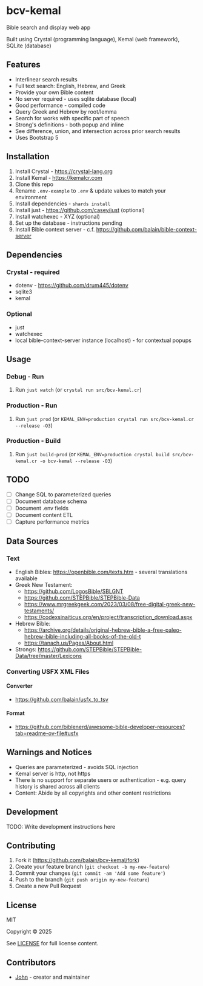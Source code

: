 # bcv-kemal

Bible search and display web app

Built using Crystal (programming language), Kemal (web framework), SQLite (database)

## Features
- Interlinear search results
- Full text search: English, Hebrew, and Greek
- Provide your own Bible content
- No server required - uses sqlite database (local)
- Good performance - compiled code
- Query Greek and Hebrew by root/lemma
- Search for works with specific part of speech
- Strong's definitions - both popup and inline
- See difference, union, and intersection across prior search results
- Uses Bootstrap 5

## Installation

1. Install Crystal - https://crystal-lang.org
1. Install Kemal - https://kemalcr.com
1. Clone this repo
1. Rename `.env-example` to `.env` & update values to match your environment
1. Install dependencies - `shards install`
1. Install just - https://github.com/casey/just (optional)
1. Install watchexec - XYZ (optional)
1. Set up the database - instructions pending
1. Install Bible context server - c.f. https://github.com/balain/bible-context-server 

## Dependencies

### Crystal - required
- dotenv - https://github.com/drum445/dotenv
- sqlite3
- kemal

### Optional
- just
- watchexec
- local bible-context-server instance (localhost) - for contextual popups

## Usage

### Debug - Run
1. Run `just watch` (or `crystal run src/bcv-kemal.cr`)

### Production - Run
1. Run `just prod` (or `KEMAL_ENV=production crystal run src/bcv-kemal.cr --release -O3`)

### Production - Build
1. Run `just build-prod` (or `KEMAL_ENV=production crystal build src/bcv-kemal.cr -o bcv-kemal --release -O3`)

## TODO

- [ ] Change SQL to parameterized queries
- [ ] Document database schema
- [ ] Document .env fields
- [ ] Document content ETL
- [ ] Capture performance metrics

## Data Sources

### Text 
- English Bibles: https://openbible.com/texts.htm - several translations available
- Greek New Testament:
  - https://github.com/LogosBible/SBLGNT
  - https://github.com/STEPBible/STEPBible-Data
  - https://www.mrgreekgeek.com/2023/03/08/free-digital-greek-new-testaments/
  - https://codexsinaiticus.org/en/project/transcription_download.aspx 
- Hebrew Bible:
  - https://archive.org/details/original-hebrew-bible-a-free-paleo-hebrew-bible-including-all-books-of-the-old-t 
  - https://tanach.us/Pages/About.html 
- Strongs: https://github.com/STEPBible/STEPBible-Data/tree/master/Lexicons

### Converting USFX XML Files

#### Converter
- https://github.com/balain/usfx_to_tsv

#### Format
- https://github.com/biblenerd/awesome-bible-developer-resources?tab=readme-ov-file#usfx

## Warnings and Notices

- Queries are parameterized - avoids SQL injection
- Kemal server is http, not https
- There is no support for separate users or authentication - e.g. query history is shared across all clients
- Content: Abide by all copyrights and other content restrictions

## Development

TODO: Write development instructions here

## Contributing

1. Fork it (<https://github.com/balain/bcv-kemal/fork>)
2. Create your feature branch (`git checkout -b my-new-feature`)
3. Commit your changes (`git commit -am 'Add some feature'`)
4. Push to the branch (`git push origin my-new-feature`)
5. Create a new Pull Request

## License

MIT

Copyright &copy; 2025

See [LICENSE](LICENSE) for full license content.

## Contributors

- [John](https://github.com/balain) - creator and maintainer
